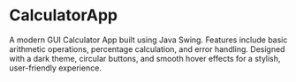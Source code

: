 # CalculatorApp
A modern GUI Calculator App built using Java Swing. Features include basic arithmetic operations, percentage calculation, and error handling. Designed with a dark theme, circular buttons, and smooth hover effects for a stylish, user-friendly experience.
